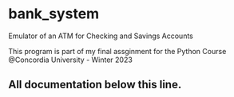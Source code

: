 # bank_system
Emulator of an ATM for Checking and Savings Accounts

This program is part of my final assginment for the Python Course @Concordia University - Winter 2023

All documentation below this line.
-----------------------------------------------------------------------------------------------------

